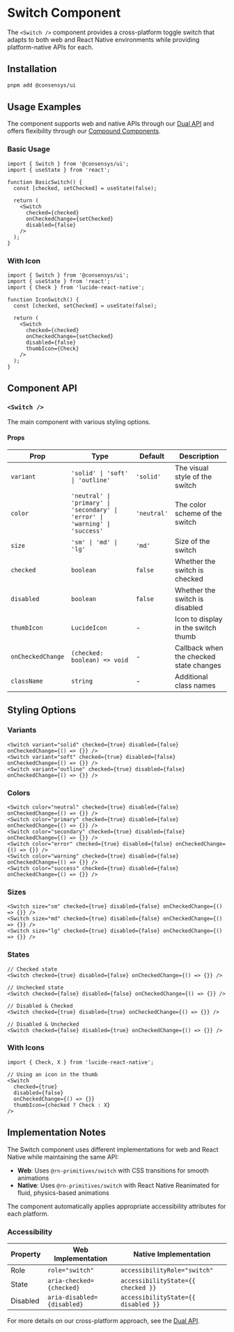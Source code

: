 # Switch Component

The `<Switch />` component provides a cross-platform toggle switch that adapts to both web and React Native environments while providing platform-native APIs for each.

## Installation

```bash
pnpm add @consensys/ui
```

## Usage Examples

The component supports web and native APIs through our [Dual API](#6--dual-api) and offers flexibility through our [Compound Components](#2--compound-components).

### Basic Usage

```tsx
import { Switch } from '@consensys/ui';
import { useState } from 'react';

function BasicSwitch() {
  const [checked, setChecked] = useState(false);
  
  return (
    <Switch 
      checked={checked} 
      onCheckedChange={setChecked}
      disabled={false}
    />
  );
}
```

### With Icon

```tsx
import { Switch } from '@consensys/ui';
import { useState } from 'react';
import { Check } from 'lucide-react-native';

function IconSwitch() {
  const [checked, setChecked] = useState(false);
  
  return (
    <Switch 
      checked={checked} 
      onCheckedChange={setChecked}
      disabled={false}
      thumbIcon={Check}
    />
  );
}
```

## Component API

### `<Switch />`

The main component with various styling options.

#### Props

| Prop | Type | Default | Description |
|------|------|---------|-------------|
| `variant` | `'solid' \| 'soft' \| 'outline'` | `'solid'` | The visual style of the switch |
| `color` | `'neutral' \| 'primary' \| 'secondary' \| 'error' \| 'warning' \| 'success'` | `'neutral'` | The color scheme of the switch |
| `size` | `'sm' \| 'md' \| 'lg'` | `'md'` | Size of the switch |
| `checked` | `boolean` | `false` | Whether the switch is checked |
| `disabled` | `boolean` | `false` | Whether the switch is disabled |
| `thumbIcon` | `LucideIcon` | - | Icon to display in the switch thumb |
| `onCheckedChange` | `(checked: boolean) => void` | - | Callback when the checked state changes |
| `className` | `string` | - | Additional class names |

## Styling Options

### Variants

```tsx
<Switch variant="solid" checked={true} disabled={false} onCheckedChange={() => {}} />
<Switch variant="soft" checked={true} disabled={false} onCheckedChange={() => {}} />
<Switch variant="outline" checked={true} disabled={false} onCheckedChange={() => {}} />
```

### Colors

```tsx
<Switch color="neutral" checked={true} disabled={false} onCheckedChange={() => {}} />
<Switch color="primary" checked={true} disabled={false} onCheckedChange={() => {}} />
<Switch color="secondary" checked={true} disabled={false} onCheckedChange={() => {}} />
<Switch color="error" checked={true} disabled={false} onCheckedChange={() => {}} />
<Switch color="warning" checked={true} disabled={false} onCheckedChange={() => {}} />
<Switch color="success" checked={true} disabled={false} onCheckedChange={() => {}} />
```

### Sizes

```tsx
<Switch size="sm" checked={true} disabled={false} onCheckedChange={() => {}} />
<Switch size="md" checked={true} disabled={false} onCheckedChange={() => {}} />
<Switch size="lg" checked={true} disabled={false} onCheckedChange={() => {}} />
```

### States

```tsx
// Checked state
<Switch checked={true} disabled={false} onCheckedChange={() => {}} />

// Unchecked state
<Switch checked={false} disabled={false} onCheckedChange={() => {}} />

// Disabled & Checked
<Switch checked={true} disabled={true} onCheckedChange={() => {}} />

// Disabled & Unchecked
<Switch checked={false} disabled={true} onCheckedChange={() => {}} />
```

### With Icons

```tsx
import { Check, X } from 'lucide-react-native';

// Using an icon in the thumb
<Switch 
  checked={true} 
  disabled={false} 
  onCheckedChange={() => {}}
  thumbIcon={checked ? Check : X} 
/>
```

## Implementation Notes

The Switch component uses different implementations for web and React Native while maintaining the same API:

- **Web**: Uses `@rn-primitives/switch` with CSS transitions for smooth animations
- **Native**: Uses `@rn-primitives/switch` with React Native Reanimated for fluid, physics-based animations

The component automatically applies appropriate accessibility attributes for each platform.

### Accessibility

| Property | Web Implementation | Native Implementation |
|----------|-------------------|----------------------|
| Role | `role="switch"` | `accessibilityRole="switch"` |
| State | `aria-checked={checked}` | `accessibilityState={{ checked }}` |
| Disabled | `aria-disabled={disabled}` | `accessibilityState={{ disabled }}` |

For more details on our cross-platform approach, see the [Dual API](#6--dual-api). 